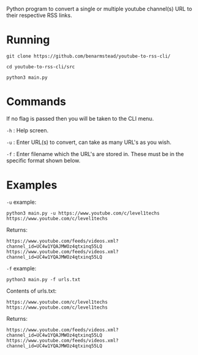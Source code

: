 Python program to convert a single or multiple youtube channel(s) URL to their respective RSS links.
# Running

`git clone https://github.com/benarmstead/youtube-to-rss-cli/`

`cd youtube-to-rss-cli/src`

`python3 main.py`

# Commands

If no flag is passed then you will be taken to the CLI menu.

`-h` : Help screen.

`-u` : Enter URL(s) to convert, can take as many URL's as you wish.

`-f` : Enter filename which the URL's are stored in.
       These must be in the specific format shown below.

# Examples

`-u` example: 

`python3 main.py -u https://www.youtube.com/c/level1techs https://www.youtube.com/c/level1techs`

Returns: 

```
https://www.youtube.com/feeds/videos.xml?channel_id=UC4w1YQAJMWOz4qtxinq55LQ
https://www.youtube.com/feeds/videos.xml?channel_id=UC4w1YQAJMWOz4qtxinq55LQ
```

`-f` example: 

`python3 main.py -f urls.txt`

Contents of urls.txt:

```
https://www.youtube.com/c/level1techs
https://www.youtube.com/c/level1techs
```


Returns:

```
https://www.youtube.com/feeds/videos.xml?channel_id=UC4w1YQAJMWOz4qtxinq55LQ
https://www.youtube.com/feeds/videos.xml?channel_id=UC4w1YQAJMWOz4qtxinq55LQ
```
